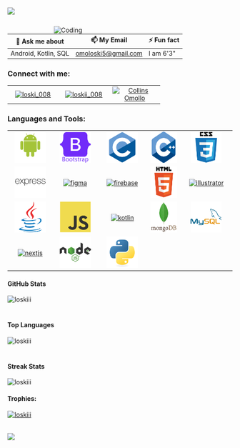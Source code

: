 
<h1 align="left">
    <img src="https://readme-typing-svg.herokuapp.com/?font=Righteous&size=35&center=true&vCenter=true&width=500&height=70&duration=4000&lines=Hello+Bug+Squashers!+😊;+I'm+Collins+Omollo!;+Welcome+to+my+github+😊;+Enjoy+😊;" />
</h1>



<img align="right" alt="Coding" width="400" src="https://cdn.dribbble.com/users/1162077/screenshots/3848914/programmer.gif">




| 💬 **Ask me about** | 📫 **My Email** | ⚡ **Fun fact** |
|---------------------|-----------------|----------------|
| Android, Kotlin, SQL| omoloski5@gmail.com | I am 6'3" |


<h3 align="left">Connect with me:</h3>
<table>
  <tr>
    <td align="center" width="100">
      <a href="https://instagram.com/loski_008" target="_blank">
        <img src="https://raw.githubusercontent.com/rahuldkjain/github-profile-readme-generator/master/src/images/icons/Social/instagram.svg" alt="loski_008" height="70" width="70"/>
      </a>
    </td>
    <td align="center" width="100">
      <a href="https://twitter.com/loskii_008" target="_blank">
        <img src="https://raw.githubusercontent.com/rahuldkjain/github-profile-readme-generator/master/src/images/icons/Social/twitter.svg" alt="loskii_008" height="70" width="70"/>
      </a>
    </td>
    <td align="center" width="100">
      <a href="https://www.linkedin.com/in/collins-omollo-51296629a" target="_blank">
        <img src="https://raw.githubusercontent.com/rahuldkjain/github-profile-readme-generator/master/src/images/icons/Social/linked-in-alt.svg" alt="Collins Omollo" height="70" width="70"/>
      </a>
    </td>
  </tr>
</table>

<h3 align="left">Languages and Tools:</h3>
<table>
  <tr>
    <td align="center" width="200">
      <a href="https://developer.android.com" target="_blank" rel="noreferrer">
        <img src="https://raw.githubusercontent.com/devicons/devicon/master/icons/android/android-original-wordmark.svg" alt="android" width="70" height="70"/>
      </a>
    </td>
    <td align="center" width="200">
      <a href="https://getbootstrap.com" target="_blank" rel="noreferrer">
        <img src="https://raw.githubusercontent.com/devicons/devicon/master/icons/bootstrap/bootstrap-plain-wordmark.svg" alt="bootstrap" width="70" height="70"/>
      </a>
    </td>
    <td align="center" width="200">
      <a href="https://www.cprogramming.com/" target="_blank" rel="noreferrer">
        <img src="https://raw.githubusercontent.com/devicons/devicon/master/icons/c/c-original.svg" alt="c" width="70" height="70"/>
      </a>
    </td>
    <td align="center" width="200">
      <a href="https://www.w3schools.com/cpp/" target="_blank" rel="noreferrer">
        <img src="https://raw.githubusercontent.com/devicons/devicon/master/icons/cplusplus/cplusplus-original.svg" alt="cplusplus" width="70" height="70"/>
      </a>
    </td>
    <td align="center" width="200">
      <a href="https://www.w3schools.com/css/" target="_blank" rel="noreferrer">
        <img src="https://raw.githubusercontent.com/devicons/devicon/master/icons/css3/css3-original-wordmark.svg" alt="css3" width="70" height="70"/>
      </a>
    </td>
  </tr>
  <tr>
    <td align="center" width="200">
      <a href="https://expressjs.com" target="_blank" rel="noreferrer">
        <img src="https://raw.githubusercontent.com/devicons/devicon/master/icons/express/express-original-wordmark.svg" alt="express" width="70" height="70"/>
      </a>
    </td>
    <td align="center" width="200">
      <a href="https://www.figma.com/" target="_blank" rel="noreferrer">
        <img src="https://www.vectorlogo.zone/logos/figma/figma-icon.svg" alt="figma" width="70" height="70"/>
      </a>
    </td>
    <td align="center" width="200">
      <a href="https://firebase.google.com/" target="_blank" rel="noreferrer">
        <img src="https://www.vectorlogo.zone/logos/firebase/firebase-icon.svg" alt="firebase" width="70" height="70"/>
      </a>
    </td>
    <td align="center" width="200">
      <a href="https://www.w3.org/html/" target="_blank" rel="noreferrer">
        <img src="https://raw.githubusercontent.com/devicons/devicon/master/icons/html5/html5-original-wordmark.svg" alt="html5" width="70" height="70"/>
      </a>
    </td>
    <td align="center" width="200">
      <a href="https://www.adobe.com/in/products/illustrator.html" target="_blank" rel="noreferrer">
        <img src="https://www.vectorlogo.zone/logos/adobe_illustrator/adobe_illustrator-icon.svg" alt="illustrator" width="70" height="70"/>
      </a>
    </td>
  </tr>
  <tr>
    <td align="center" width="200">
      <a href="https://www.java.com" target="_blank" rel="noreferrer">
        <img src="https://raw.githubusercontent.com/devicons/devicon/master/icons/java/java-original.svg" alt="java" width="70" height="70"/>
      </a>
    </td>
    <td align="center" width="200">
      <a href="https://developer.mozilla.org/en-US/docs/Web/JavaScript" target="_blank" rel="noreferrer">
        <img src="https://raw.githubusercontent.com/devicons/devicon/master/icons/javascript/javascript-original.svg" alt="javascript" width="70" height="70"/>
      </a>
    </td>
    <td align="center" width="200">
      <a href="https://kotlinlang.org" target="_blank" rel="noreferrer">
        <img src="https://www.vectorlogo.zone/logos/kotlinlang/kotlinlang-icon.svg" alt="kotlin" width="70" height="70"/>
      </a>
    </td>
    <td align="center" width="200">
      <a href="https://www.mongodb.com/" target="_blank" rel="noreferrer">
        <img src="https://raw.githubusercontent.com/devicons/devicon/master/icons/mongodb/mongodb-original-wordmark.svg" alt="mongodb" width="70" height="70"/>
      </a>
    </td>
    <td align="center" width="200">
      <a href="https://www.mysql.com/" target="_blank" rel="noreferrer">
        <img src="https://raw.githubusercontent.com/devicons/devicon/master/icons/mysql/mysql-original-wordmark.svg" alt="mysql" width="70" height="70"/>
      </a>
    </td>
  </tr>
  <tr>
    <td align="center" width="200">
      <a href="https://nextjs.org/" target="_blank" rel="noreferrer">
        <img src="https://cdn.worldvectorlogo.com/logos/nextjs-2.svg" alt="nextjs" width="70" height="70"/>
      </a>
    </td>
    <td align="center" width="200">
      <a href="https://nodejs.org" target="_blank" rel="noreferrer">
        <img src="https://raw.githubusercontent.com/devicons/devicon/master/icons/nodejs/nodejs-original-wordmark.svg" alt="nodejs" width="70" height="70"/>
      </a>
    </td>
    <td align="center" width="200">
      <a href="https://www.python.org" target="_blank" rel="noreferrer">
        <img src="https://raw.githubusercontent.com/devicons/devicon/master/icons/python/python-original.svg" alt="python" width="70" height="70"/>
      </a>
    </td>
  </tr>
</table>

<!-- GitHub Stats Section -->
<section style="margin-bottom: 40px;">
  <h4 align="left">GitHub Stats</h4>
  <p align="left">
    <img src="https://github-readme-stats.vercel.app/api?username=loskiii&show_icons=true&locale=en&theme=nightowl" alt="loskiii" />
  </p>
</section> 


<!-- Top Languages Section -->
<section style="margin-bottom: 40px;">
  <h4 align="left">Top Languages</h4>
  <p align="left">
    <img src="https://github-readme-stats.vercel.app/api/top-langs?username=loskiii&show_icons=true&locale=en&layout=compact&theme=nightowl" alt="loskiii" />
  </p>
</section>

<!-- Streak Stats Section -->
<section>
  <h4 align="left">Streak Stats</h4>
  <p align="left">
    <img src="https://github-readme-streak-stats.herokuapp.com/?user=loskiii&&theme=nightowl" alt="loskiii" />
  </p>
</section>
 <h4 align="left">Trophies:</h4>
<p align="left"> <a href="https://github.com/ryo-ma/github-profile-trophy"><img src="https://github-profile-trophy.vercel.app/?username=loskiii" alt="loskiii" /></a> </p>

<h2 align="left"><img src="https://readme-typing-svg.herokuapp.com?color=87CEFA&lines=Thank+you+for+stopping+by!;Have+a+nice+day."></h2>












